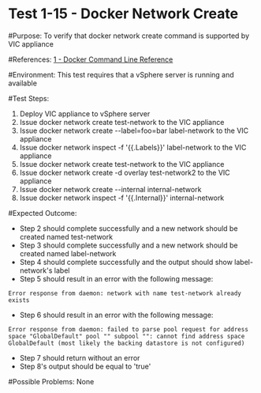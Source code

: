 Test 1-15 - Docker Network Create
=======

#Purpose:
To verify that docker network create command is supported by VIC appliance

#References:
[1 - Docker Command Line Reference](https://docs.docker.com/engine/reference/commandline/network_create/)

#Environment:
This test requires that a vSphere server is running and available

#Test Steps:
1. Deploy VIC appliance to vSphere server
2. Issue docker network create test-network to the VIC appliance
3. Issue docker network create --label=foo=bar label-network to the VIC appliance
4. Issue docker network inspect -f '{{.Labels}}' label-network to the VIC appliance
5. Issue docker network create test-network to the VIC appliance
6. Issue docker network create -d overlay test-network2 to the VIC appliance
7. Issue docker network create --internal internal-network
8. Issue docker network inspect -f '{{.Internal}}' internal-network

#Expected Outcome:
* Step 2 should complete successfully and a new network should be created named test-network
* Step 3 should complete successfully and a new network should be created named label-network
* Step 4 should complete successfully and the output should show label-network's label
* Step 5 should result in an error with the following message:
```
Error response from daemon: network with name test-network already exists
```
* Step 6 should result in an error with the following message:
```
Error response from daemon: failed to parse pool request for address space "GlobalDefault" pool "" subpool "": cannot find address space GlobalDefault (most likely the backing datastore is not configured)
```
* Step 7 should return without an error
* Step 8's output should be equal to 'true'

#Possible Problems:
None